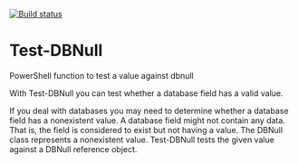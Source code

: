 [![Build status](https://ci.appveyor.com/api/projects/status/3qetj7op52ry5075/branch/master?svg=true)](https://ci.appveyor.com/project/fpschultze/test-dbnull/branch/master)

# Test-DBNull
PowerShell function to test a value against dbnull

With Test-DBNull you can test whether a database field has a valid value.

If you deal with databases you may need to determine whether a database
field has a nonexistent value. A database field might not contain any data.
That is, the field is considered to exist but not having a value. The
DBNull class represents a nonexistent value. Test-DBNull tests the given
value against a DBNull reference object.
